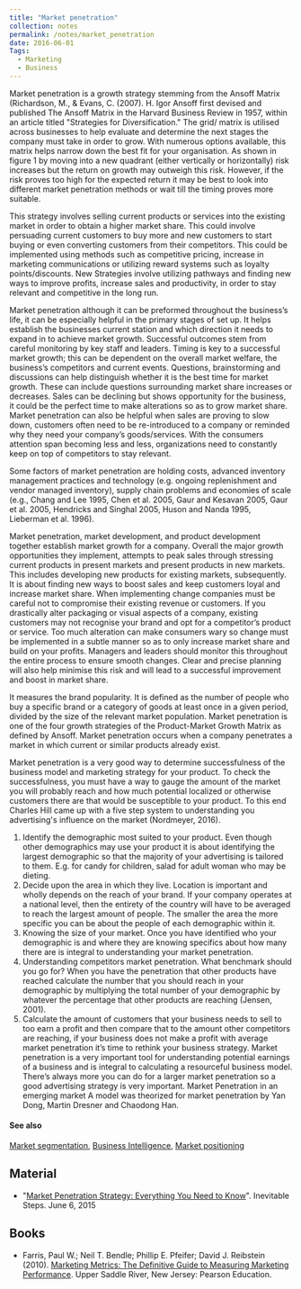 ```yaml
---
title: "Market penetration"
collection: notes
permalink: /notes/market_penetration
date: 2016-06-01
Tags:
  - Marketing
  - Business
---
```


Market penetration is a growth strategy stemming from the Ansoff Matrix (Richardson, M., & Evans, C. (2007). H. Igor Ansoff first devised and published The Ansoff Matrix in the Harvard Business Review in 1957, within an article titled "Strategies for Diversification." The grid/ matrix is utilised across businesses to help evaluate and determine the next stages the company must take in order to grow. With numerous options available, this matrix helps narrow down the best fit for your organisation. As shown in figure 1 by moving into a new quadrant (either vertically or horizontally) risk increases but the return on growth may outweigh this risk. However, if the risk proves too high for the expected return it may be best to look into different market penetration methods or wait till the timing proves more suitable.

This strategy involves selling current products or services into the existing market in order to obtain a higher market share. This could involve persuading current customers to buy more and new customers to start buying or even converting customers from their competitors. This could be implemented using methods such as competitive pricing, increase in marketing communications or utilizing reward systems such as loyalty points/discounts. New Strategies involve utilizing pathways and finding new ways to improve profits, increase sales and productivity, in order to stay relevant and competitive in the long run.

Market penetration although it can be preformed throughout the business’s life, it can be especially helpful in the primary stages of set up. It helps establish the businesses current station and which direction it needs to expand in to achieve market growth. Successful outcomes stem from careful monitoring by key staff and leaders. Timing is key to a successful market growth; this can be dependent on the overall market welfare, the business’s competitors and current events. Questions, brainstorming and discussions can help distinguish whether it is the best time for market growth. These can include questions surrounding market share increases or decreases. Sales can be declining but shows opportunity for the business, it could be the perfect time to make alterations so as to grow market share. Market penetration can also be helpful when sales are proving to slow down, customers often need to be re-introduced to a company or reminded why they need your company’s goods/services. With the consumers attention span becoming less and less, organizations need to constantly keep on top of competitors to stay relevant.

Some factors of market penetration are holding costs, advanced inventory management practices and technology (e.g. ongoing replenishment and vendor managed inventory), supply chain problems and economies of scale (e.g., Chang and Lee 1995, Chen et al. 2005, Gaur and Kesavan 2005, Gaur et al. 2005, Hendricks and Singhal 2005, Huson and Nanda 1995, Lieberman et al. 1996).

Market penetration, market development, and product development together establish market growth for a company. Overall the major growth opportunities they implement, attempts to peak sales through stressing current products in present markets and present products in new markets. This includes developing new products for existing markets, subsequently. It is about finding new ways to boost sales and keep customers loyal and increase market share. When implementing change companies must be careful not to compromise their existing revenue or customers. If you drastically alter packaging or visual aspects of a company, existing customers may not recognise your brand and opt for a competitor’s product or service. Too much alteration can make consumers wary so change must be implemented in a subtle manner so as to only increase market share and build on your profits. Managers and leaders should monitor this throughout the entire process to ensure smooth changes. Clear and precise planning will also help minimise this risk and will lead to a successful improvement and boost in market share.

It measures the brand popularity. It is defined as the number of people who buy a specific brand or a category of goods at least once in a given period, divided by the size of the relevant market population. Market penetration is one of the four growth strategies of the Product-Market Growth Matrix as defined by Ansoff. Market penetration occurs when a company penetrates a market in which current or similar products already exist. 


Market penetration is a very good way to determine successfulness of the business model and marketing strategy for your product. To check the successfulness, you must have a way to gauge the amount of the market you will probably reach and how much potential localized or otherwise customers there are that would be susceptible to your product. To this end Charles Hill came up with a five step system to understanding you advertising's influence on the market (Nordmeyer, 2016).
1. Identify the demographic most suited to your product. Even though other demographics may use your product it is about identifying the largest demographic so that the majority of your advertising is tailored to them. E.g. for candy for children, salad for adult woman who may be dieting.
2. Decide upon the area in which they live. Location is important and wholly depends on the reach of your brand. If your company operates at a national level, then the entirety of the country will have to be averaged to reach the largest amount of people. The smaller the area the more specific you can be about the people of each demographic within it.
3. Knowing the size of your market. Once you have identified who your demographic is and where they are knowing specifics about how many there are is integral to understanding your market penetration.
4. Understanding competitors market penetration. What benchmark should you go for? When you have the penetration that other products have reached calculate the number that you should reach in your demographic by multiplying the total number of your demographic by whatever the percentage that other products are reaching (Jensen, 2001).
5. Calculate the amount of customers that your business needs to sell to too earn a profit and then compare that to the amount other competitors are reaching, if your business does not make a profit with average market penetration it’s time to rethink your business strategy. Market penetration is a very important tool for understanding potential earnings of a business and is integral to calculating a resourceful business model. There’s always more you can do for a larger market penetration so a good advertising strategy is very important. Market Penetration in an emerging market A model was theorized for market penetration by Yan Dong, Martin Dresner and Chaodong Han.


#### See also
[Market segmentation](/notes/market_segmentation), [Business Intelligence](/notes/business_intelligence), [Market positioning](/notes/market_positioning)


## Material
* "[Market Penetration Strategy: Everything You Need to Know](http://inevitablesteps.com/marketing/market-penetration-strategy/)". Inevitable Steps. June 6, 2015




## Books
* Farris, Paul W.; Neil T. Bendle; Phillip E. Pfeifer; David J. Reibstein (2010). [Marketing Metrics: The Definitive Guide to Measuring Marketing Performance](https://www.goodreads.com/book/show/8084737-marketing-metrics). Upper Saddle River, New Jersey: Pearson Education.


